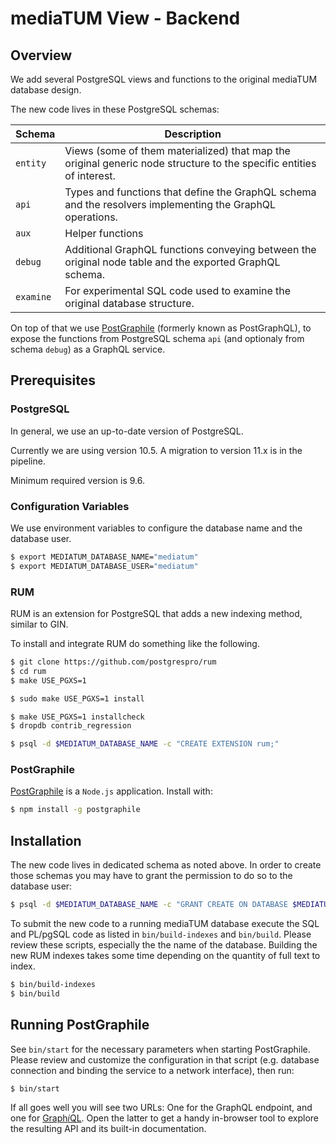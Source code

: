 
# mediaTUM View - Backend

## Overview

We add several PostgreSQL views and functions to the original mediaTUM database design.

The new code lives in these PostgreSQL schemas:

| Schema    | Description                              |
| --------- | ---------------------------------------- |
| `entity`  | Views (some of them materialized) that map the original generic node structure to the specific entities of interest. |
| `api`     | Types and functions that define the GraphQL schema and the resolvers implementing the GraphQL operations. |
| `aux`     | Helper functions                         |
| `debug`   | Additional GraphQL functions conveying between the original node table and the exported GraphQL schema. |
| `examine` | For experimental SQL code used to examine the original database structure. |

On top of that we use [PostGraphile](https://www.graphile.org/postgraphile/) (formerly known as PostGraphQL), to expose the functions from PostgreSQL schema `api` (and optionaly from schema `debug`) as a GraphQL service.

## Prerequisites

### PostgreSQL

In general, we use an up-to-date version of PostgreSQL. 

Currently we are using version 10.5. A migration to version 11.x is in the pipeline.

Minimum required version is 9.6.

### Configuration Variables

We use environment variables to configure the database name and the database user.

```sh
$ export MEDIATUM_DATABASE_NAME="mediatum"
$ export MEDIATUM_DATABASE_USER="mediatum"
```

### RUM

RUM is an extension for PostgreSQL that adds a new indexing method, similar to GIN.

To install and integrate RUM do something like the following.

```sh
$ git clone https://github.com/postgrespro/rum
$ cd rum
$ make USE_PGXS=1

$ sudo make USE_PGXS=1 install

$ make USE_PGXS=1 installcheck
$ dropdb contrib_regression

$ psql -d $MEDIATUM_DATABASE_NAME -c "CREATE EXTENSION rum;"
```

### PostGraphile

[PostGraphile](https://www.graphile.org/postgraphile/) is a `Node.js` application. Install with:

```sh
$ npm install -g postgraphile
```

## Installation

The new code lives in dedicated schema as noted above. 
In order to create those schemas you may have to grant the permission to do so to the database user:

```sh
$ psql -d $MEDIATUM_DATABASE_NAME -c "GRANT CREATE ON DATABASE $MEDIATUM_DATABASE_NAME TO $MEDIATUM_DATABASE_USER;"
```

To submit the new code to a running mediaTUM database execute the SQL and PL/pgSQL code as listed in `bin/build-indexes` and `bin/build`. Please review these scripts, especially the the name of the database. Building the new RUM indexes takes some time depending on the quantity of full text to index.

```sh
$ bin/build-indexes
$ bin/build
```

## Running PostGraphile

See `bin/start` for the necessary parameters when starting PostGraphile. Please review and customize the configuration in that script (e.g. database connection and binding the service to a network interface), then run:

```sh
$ bin/start
```

If all goes well you will see two URLs: One for the GraphQL endpoint, and one for [Graph*i*QL](https://github.com/graphql/graphiql). Open the latter to get a handy in-browser tool to explore the resulting API and its built-in documentation.

